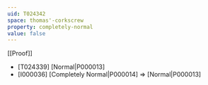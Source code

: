 ```yaml
---
uid: T024342
space: thomas'-corkscrew
property: completely-normal
value: false
---
```

[[Proof]]

* [T024339] [Normal|P000013]
* [I000036] [Completely Normal|P000014] => [Normal|P000013]


